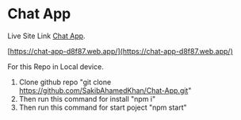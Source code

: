 # Chat App

Live Site Link [Chat App](https://chat-app-d8f87.web.app/).

[https://chat-app-d8f87.web.app/](https://chat-app-d8f87.web.app/)

For this Repo in Local device.

1. Clone github repo 
  "git clone https://github.com/SakibAhamedKhan/Chat-App.git"
2. Then run this command for install
  "npm i"
3. Then run this command for start poject
  "npm start"
